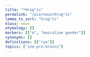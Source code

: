```yaml
---
title: "*Hrugʰís"
permalink: "/pie/noun/Hrugʰís"
lemma_to_sort: "hrugʰís"
klass: noun
etymology: []
markers: [["m", "masculine gender"]]
synonyms: []
definitions: [["rye"]]
topics: ["ine-pro:Grains"]
---
```

